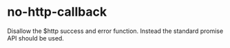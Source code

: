 # no-http-callback

Disallow the $http success and error function.
Instead the standard promise API should be used.
